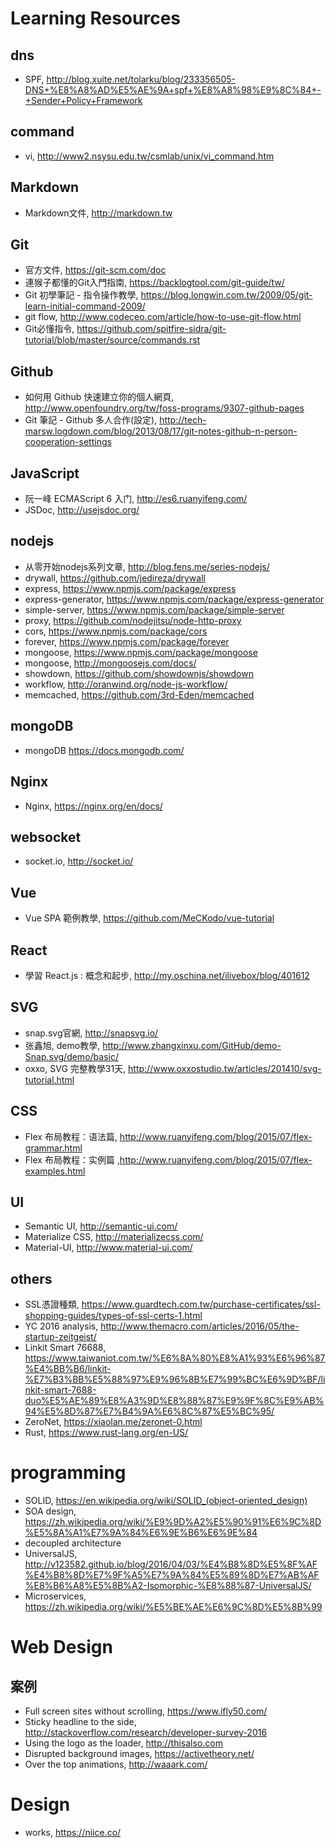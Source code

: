 # Learning Resources

## dns
* SPF, http://blog.xuite.net/tolarku/blog/233356505-DNS+%E8%A8%AD%E5%AE%9A+spf+%E8%A8%98%E9%8C%84+-+Sender+Policy+Framework

## command 
* vi, http://www2.nsysu.edu.tw/csmlab/unix/vi_command.htm

## Markdown
* Markdown文件, http://markdown.tw

## Git
* 官方文件, https://git-scm.com/doc
* 連猴子都懂的Git入門指南, https://backlogtool.com/git-guide/tw/
* Git 初學筆記 - 指令操作教學, https://blog.longwin.com.tw/2009/05/git-learn-initial-command-2009/
* git flow, http://www.codeceo.com/article/how-to-use-git-flow.html
* Git必懂指令, https://github.com/spitfire-sidra/git-tutorial/blob/master/source/commands.rst
## Github
* 如何用 Github 快速建立你的個人網頁, http://www.openfoundry.org/tw/foss-programs/9307-github-pages
* Git 筆記 - Github 多人合作(設定), http://tech-marsw.logdown.com/blog/2013/08/17/git-notes-github-n-person-cooperation-settings

## JavaScript
* 阮一峰 ECMAScript 6 入门, http://es6.ruanyifeng.com/
* JSDoc, http://usejsdoc.org/


## nodejs
* 从零开始nodejs系列文章, http://blog.fens.me/series-nodejs/
* drywall, https://github.com/jedireza/drywall
* express, https://www.npmjs.com/package/express
* express-generator, https://www.npmjs.com/package/express-generator
* simple-server, https://www.npmjs.com/package/simple-server
* proxy, https://github.com/nodejitsu/node-http-proxy
* cors, https://www.npmjs.com/package/cors
* forever, https://www.npmjs.com/package/forever
* mongoose, https://www.npmjs.com/package/mongoose
* mongoose, http://mongoosejs.com/docs/
* showdown, https://github.com/showdownjs/showdown
* workflow, http://oranwind.org/node-js-workflow/
* memcached, https://github.com/3rd-Eden/memcached

## mongoDB
  
* mongoDB https://docs.mongodb.com/

## Nginx
* Nginx, https://nginx.org/en/docs/

## websocket
* socket.io, http://socket.io/

## Vue
* Vue SPA 範例教學, https://github.com/MeCKodo/vue-tutorial

## React
* 學習 React.js : 概念和起步, http://my.oschina.net/ilivebox/blog/401612

## SVG
* snap.svg官網, http://snapsvg.io/
* 张鑫旭, demo教學, http://www.zhangxinxu.com/GitHub/demo-Snap.svg/demo/basic/
* oxxo, SVG 完整教學31天, http://www.oxxostudio.tw/articles/201410/svg-tutorial.html

## CSS
* Flex 布局教程：语法篇, http://www.ruanyifeng.com/blog/2015/07/flex-grammar.html
* Flex 布局教程：实例篇 ,http://www.ruanyifeng.com/blog/2015/07/flex-examples.html
## UI
* Semantic UI, http://semantic-ui.com/
* Materialize CSS, http://materializecss.com/
* Material-UI, http://www.material-ui.com/


## others
* SSL憑證種類, https://www.guardtech.com.tw/purchase-certificates/ssl-shopping-guides/types-of-ssl-certs-1.html
* YC 2016 analysis, http://www.themacro.com/articles/2016/05/the-startup-zeitgeist/
* Linkit Smart 76688, https://www.taiwaniot.com.tw/%E6%8A%80%E8%A1%93%E6%96%87%E4%BB%B6/linkit-%E7%B3%BB%E5%88%97%E9%96%8B%E7%99%BC%E6%9D%BF/linkit-smart-7688-duo%E5%AE%89%E8%A3%9D%E8%88%87%E9%9F%8C%E9%AB%94%E5%8D%87%E7%B4%9A%E6%8C%87%E5%BC%95/
* ZeroNet, https://xiaolan.me/zeronet-0.html
* Rust, https://www.rust-lang.org/en-US/


# programming

* SOLID, https://en.wikipedia.org/wiki/SOLID_(object-oriented_design)
* SOA design, https://zh.wikipedia.org/wiki/%E9%9D%A2%E5%90%91%E6%9C%8D%E5%8A%A1%E7%9A%84%E6%9E%B6%E6%9E%84
* decoupled architecture
* UniversalJS, http://v123582.github.io/blog/2016/04/03/%E4%B8%8D%E5%8F%AF%E4%B8%8D%E7%9F%A5%E7%9A%84%E5%89%8D%E7%AB%AF%E8%B6%A8%E5%8B%A2-Isomorphic-%E8%88%87-UniversalJS/
* Microservices, https://zh.wikipedia.org/wiki/%E5%BE%AE%E6%9C%8D%E5%8B%99

# Web Design

## 案例
* Full screen sites without scrolling, https://www.ifly50.com/
* Sticky headline to the side, http://stackoverflow.com/research/developer-survey-2016
* Using the logo as the loader, http://thisalso.com
* Disrupted background images, https://activetheory.net/
* Over the top animations, http://waaark.com/ 

# Design

* works, https://niice.co/
